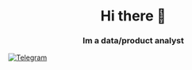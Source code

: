<div id="header" align="center">
  <h1>Hi there 👋</h1>
  <h3>Im a data/product analyst</h3>
</div>

<a href="https://t.me/da_bereg">
  <img src="https://static-00.iconduck.com/assets.00/telegram-icon-1024x862-5ov8mojz.png" alt="Telegram"/>
</a>
<!--
**iambereg/iambereg** is a ✨ _special_ ✨ repository because its `README.md` (this file) appears on your GitHub profile.

Here are some ideas to get you started:

- 🔭 I’m currently working on ...
- 🌱 I’m currently learning ...
- 👯 I’m looking to collaborate on ...
- 🤔 I’m looking for help with ...
- 💬 Ask me about ...
- 📫 How to reach me: ...
- 😄 Pronouns: ...
- ⚡ Fun fact: ...
-->
